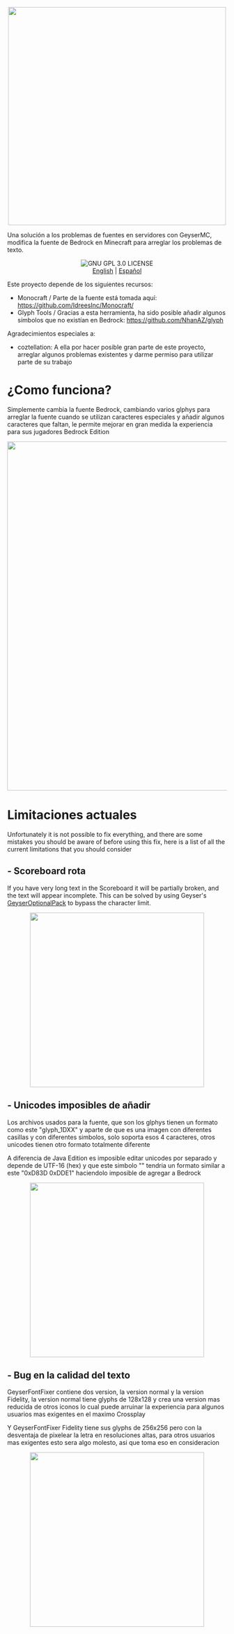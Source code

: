 <p align="center">
   <img src="https://github.com/user-attachments/assets/595953a0-bdd4-47f5-bc1f-a50d5c399f66" width="500"/>

Una solución a los problemas de fuentes en servidores con GeyserMC, modifica la fuente de Bedrock en Minecraft para arreglar los problemas de texto.
<p align="center">
    <img alt="GNU GPL 3.0 LICENSE" src="https://img.shields.io/badge/gnu-gpl?style=for-the-badge&logo=gnu&logoColor=000000&label=License&labelColor=CECECE&color=515050">
	<br>
    <a href="https://github.com/Klisee/GeyserFontFixer/blob/main/README.md">English</a>
     | 
    <a href="https://github.com/Klisee/GeyserFontFixer/blob/main/README_ES.md">Español</a>

Este proyecto depende de los siguientes recursos:

- Monocraft / Parte de la fuente está tomada aquí: https://github.com/IdreesInc/Monocraft/
- Glyph Tools / Gracias a esta herramienta, ha sido posible añadir algunos símbolos que no existían en Bedrock: https://github.com/NhanAZ/glyph

Agradecimientos especiales a:

- coztellation: A ella por hacer posible gran parte de este proyecto, arreglar algunos problemas existentes y darme permiso para utilizar parte de su trabajo

# ¿Como funciona?

 Simplemente cambia la fuente Bedrock, cambiando varios glphys para arreglar la fuente cuando se utilizan caracteres especiales y añadir algunos caracteres que faltan, le permite mejorar en gran medida la experiencia para sus jugadores Bedrock Edition
<p align="center">
   <img src="https://github.com/user-attachments/assets/c0422616-3369-4835-912f-2032d12c9c2d" width="800"/>

# Limitaciones actuales

Unfortunately it is not possible to fix everything, and there are some mistakes you should be aware of before using this fix, here is a list of all the current limitations that you should consider

## - Scoreboard rota

If you have very long text in the Scoreboard it will be partially broken, and the text will appear incomplete. This can be solved by using Geyser's [GeyserOptionalPack](https://github.com/GeyserMC/GeyserOptionalPack) to bypass the character limit.

<p align="center">
   <img src="https://github.com/user-attachments/assets/e8f04287-282e-440a-9af7-41016c940b00" width="400"/>

## - Unicodes imposibles de añadir

Los archivos usados para la fuente, que son los glphys tienen un formato como este "glyph_1DXX" y aparte de que es una imagen con diferentes casillas y con diferentes simbolos, solo soporta esos 4 caracteres, otros unicodes tienen otro formato totalmente diferente

A diferencia de Java Edition es imposible editar unicodes por separado y depende de UTF-16 (hex) y que este simbolo "" tendria un formato similar a este "0xD83D 0xDDE1" haciendolo imposible de agregar a Bedrock

<p align="center">
   <img src="https://github.com/user-attachments/assets/774de86e-6fef-4c3e-9e17-f1ae4a72ec01" width="400"/>

## - Bug en la calidad del texto

GeyserFontFixer contiene dos version, la version normal y la version Fidelity, la version normal tiene glyphs de 128x128 y crea una version mas reducida de otros iconos lo cual puede arruinar la experiencia para algunos usuarios mas exigentes en el maximo Crossplay

Y GeyserFontFixer Fidelity tiene sus glyphs de 256x256 pero con la desventaja de pixelear la letra en resoluciones altas, para otros usuarios mas exigentes esto sera algo molesto, asi que toma eso en consideracion
<p align="center">
   <img src="https://github.com/user-attachments/assets/0567381f-46d9-43a9-82bb-b2d1a0415cf0" width="400"/>


